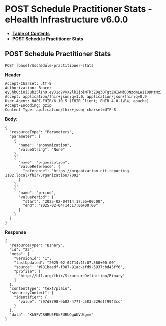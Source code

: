 # POST Schedule Practitioner Stats - eHealth Infrastructure v6.0.0

* [**Table of Contents**](toc.md)
* **POST Schedule Practitioner Stats**

## POST Schedule Practitioner Stats

`POST [base]/$schedule-practitioner-stats`

**Header**

```
Accept-Charset: utf-8
Authorization: Bearer eyJhbGciOiJub25lIn0.eyJ1c2VyX2lkIjoiNTk3ZDg3OTgtZWIwMi00NzdmLWI1ODMtMzI5ZWZmOTk0M2NjIiwicmVhbG1fYWNjZXNzIjp7InJvbGVzIjpbInJlcG9ydC1ub24tYW5vbnltaXplZCIsIiRmZXRjaC1wcmFjdGl0aW9uZXItc3RhdHMiLCJCaW5hcnkucmVhZCJdfSwiY29udGV4dCI6eyJvcmdhbml6YXRpb25faWQiOiJodHRwczovL29yZ2FuaXphdGlvbi5jaXQtcmVwb3J0aW5nLTExODIubG9jYWwvZmhpci9Pcmdhbml6YXRpb24vNzA5MiIsInRlYW1fb25fZW9jIjpmYWxzZX0sInVzZXJfdHlwZSI6IlBSQUNUSVRJT05FUiJ9.
Accept: application/fhir+json;q=1.0, application/json+fhir;q=0.9
User-Agent: HAPI-FHIR/6.10.5 (FHIR Client; FHIR 4.0.1/R4; apache)
Accept-Encoding: gzip
Content-Type: application/fhir+json; charset=UTF-8

```

**Body**:

```
{
  "resourceType": "Parameters",
  "parameter": [
    {
      "name": "anonymization",
      "valueString": "None"
    },
    {
      "name": "organization",
      "valueReference": {
        "reference": "https://organization.cit-reporting-1182.local/fhir/Organization/7092"
      }
    },
    {
      "name": "period",
      "valuePeriod": {
        "start": "2025-02-04T14:17:06+00:00",
        "end": "2025-02-04T14:17:06+00:00"
      }
    }
  ]
}

```

**Response**

```
{
  "resourceType": "Binary",
  "id": "23",
  "meta": {
    "versionId": "1",
    "lastUpdated": "2025-02-04T14:17:07.560+00:00",
    "source": "#781baedf-f387-91ac-afd9-5937cbd45ff6",
    "profile": [
      "http://hl7.org/fhir/StructureDefinition/Binary"
    ]
  },
  "contentType": "text/plain",
  "securityContext": {
    "identifier": {
      "value": "597d8798-eb02-477f-b583-329eff9943cc"
    }
  },
  "data": "Kk5PVCBHRU5FUkFURUQgWUVUKg=="
}

```

